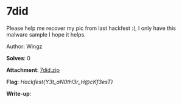 # 7did

Please help me recover my pic from last hackfest :(, I only have this malware sample I hope it helps.

Author: Wingz

**Solves**: 0

**Attachment**: [7did.zip](7did.zip)

**Flag**:  *Hackfest{Y3t_aN0tH3r_H@cKf3esT}*

**Write-up**:
